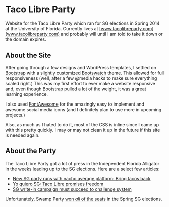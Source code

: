 Taco Libre Party
================

Website for the Taco Libre Party which ran for SG elections in Spring 2014 at the University of Florida. Currently lives at [www.tacolibreparty.com](www.tacolibreparty.com) and probably will until I am told to take it down or the domain expires.

About the Site
--------------

After going through a few designs and WordPress templates, I settled on [Bootstrap](www.getbootstrap.com) with a slightly customized [Bootswatch](http://bootswatch.com/) theme. This allowed for full responsiveness (well, after a few @media hacks to make sure everything scaled right.) This was my first effort to ever make a website responsive and, even though Bootstrap pulled a lot of the weight, it was a great learning experience.

I also used [FontAwesome](http://fortawesome.github.io/Font-Awesome/) for the amazingly easy to implement and awesome social media icons (and I definitely plan to use more in upcoming projects.)

Also, as much as I hated to do it, most of the CSS is inline since I came up with this pretty quickly. I may or may not clean it up in the future if this site is needed again.

About the Party
---------------

The Taco Libre Party got a lot of press in the Independent Florida Alligator in the weeks leading up to the SG elections. Here are a select few articles:
* [New SG party runs with nacho average platform: Bring tacos back](http://www.alligator.org/news/campus/article_7622c592-896e-11e3-9843-001a4bcf887a.html)
* [Yo quiero SG: Taco Libre promises freedom](http://www.alligator.org/opinion/columns/article_4e03965a-8fbc-11e3-af2b-0019bb2963f4.html)
* [SG write-in campaign must succeed to challenge system](http://www.alligator.org/opinion/columns/article_5aac4eb6-9533-11e3-999e-0019bb2963f4.html)

Unfortunately, Swamp Party [won _all_ of the seats](http://www.alligator.org/news/campus/article_15245d22-99f5-11e3-86e6-0019bb2963f4.html) in the Spring SG elections.
